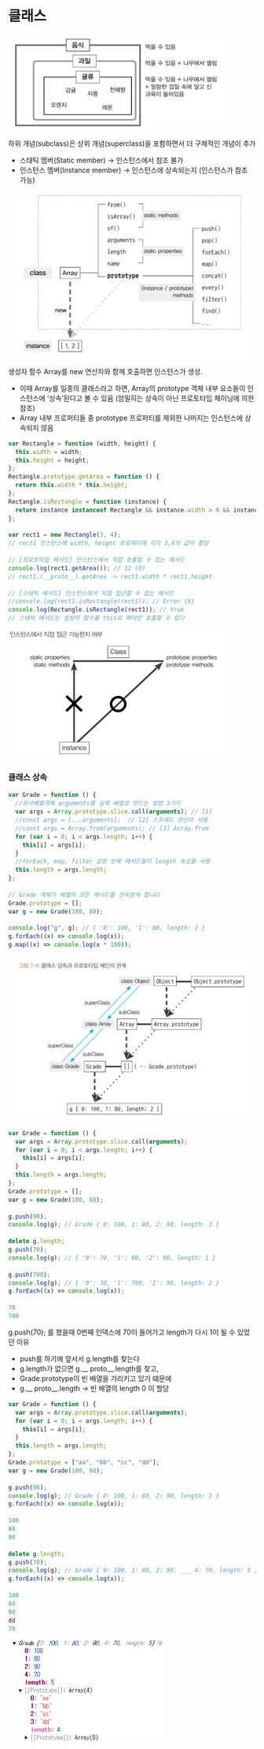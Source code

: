 # 클래스

![image.png](image.png)

하위 개념(subclass)은 상위 개념(superclass)을 포함하면서 
더 구체적인 개념이 추가

- 스태틱 멤버(Static member)          → 인스턴스에서 참조 불가
- 인스턴스 멤버(Instance member) → 인스턴스에 상속되는지 (인스턴스가 참조 가능)

![image.png](image%201.png)

생성자 함수 Array를 new 연산자와 함께 호출하면 인스턴스가 생성.

- 이때 Array를 일종의 클래스라고 하면, Array의 prototype 객체 내부 요소들이 인스턴스에 ‘상속’된다고 볼 수 있음 
(엄밀히는 상속이 아닌 프로토타입 체이닝에 의한 참조)
- Array 내부 프로퍼티들 중 prototype 프로퍼티를 제외한 나머지는 인스턴스에 상속되지 않음

```jsx
var Rectangle = function (width, height) {
  this.width = width;
  this.height = height;
};
Rectangle.prototype.getArea = function () {
  return this.width * this.height;
};
Rectangle.isRectangle = function (instance) {
  return instance instanceof Rectangle && instance.width > 0 && instance.height > 0;
};

var rect1 = new Rectangle(3, 4);
// rect1 인스턴스에 width, height 프로퍼티에 각각 3,4의 값이 할당

// [프로토타입 메서드] 인스턴스에서 직접 호출할 수 있는 메서드
console.log(rect1.getArea()); // 12 (O) 
// rect1.(__proto__).getArea -> rect1.width * rect1.height

// [스태틱 메서드] 인스턴스에서 직접 접근할 수 없는 메서드
//console.log(rect1.isRectangle(rect1)); // Error (X) 
console.log(Rectangle.isRectangle(rect1)); // true
// 스태틱 메서드는 생성자 함수를 this로 해야만 호출할 수 있다

```

![image.png](image%202.png)

### 클래스 상속

```jsx
var Grade = function () {
  //유사배열객체 arguments를 실제 배열로 만드는 방법 3가지
  var args = Array.prototype.slice.call(arguments); // [1]
  //const args = [...arguments];  // [2] 스프레드 연산자 사용
  //const args = Array.from(arguments); // [3] Array.from
  for (var i = 0; i < args.length; i++) {
    this[i] = args[i];
  }
  //forEach, map, filter 같은 반복 메서드들이 length 속성을 사용
  this.length = args.length;
};

// Grade 객체가 배열의 모든 메서드를 상속받게 합니다
Grade.prototype = [];
var g = new Grade(100, 80);

console.log("g", g); // { '0': 100, '1': 80, length: 2 }
g.forEach((x) => console.log(x));
g.map((x) => console.log(x * 100));

```

![image.png](image%203.png)

```jsx
var Grade = function () {
  var args = Array.prototype.slice.call(arguments);
  for (var i = 0; i < args.length; i++) {
    this[i] = args[i];
  }
  this.length = args.length;
};
Grade.prototype = [];
var g = new Grade(100, 80);

g.push(90);
console.log(g); // Grade { 0: 100, 1: 80, 2: 90, length: 3 }

delete g.length;
g.push(70);
console.log(g); // { '0': 70, '1': 80, '2': 90, length: 1 }

g.push(700);
console.log(g); // { '0': 70, '1': 700, '2': 90, length: 2 }
g.forEach((x) => console.log(x));

70
700
```

g.push(70); 를 했을때 0번째 인덱스에 70이 들어가고 length가 다시 1이 될 수 있었던 이유

- push를 하기에 앞서서 g.length를 찾는다
- g.length가 없으면 g.__ proto__.length를 찾고,
- Grade.prototype이 빈 배열을 가리키고 있기 떄문에
- g.__ proto__.length → 빈 배열의 length 0 이 할당

```jsx
var Grade = function () {
  var args = Array.prototype.slice.call(arguments);
  for (var i = 0; i < args.length; i++) {
    this[i] = args[i];
  }
  this.length = args.length;
};
Grade.prototype = ["aa", "bb", "cc", "dd"];
var g = new Grade(100, 80);

g.push(90);
console.log(g); // Grade { 0: 100, 1: 80, 2: 90, length: 3 }
g.forEach((x) => console.log(x));

100
80
90

delete g.length;
g.push(70);
console.log(g); // Grade { 0: 100, 1: 80, 2: 90, ___ 4: 70, length: 5 }
g.forEach((x) => console.log(x));

100
80
90
dd
70
```

![image.png](image%204.png)